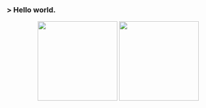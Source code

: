 
<!--
**un3481/un3481** is a ✨ _special_ ✨ repository because its `README.md` (this file) appears on your GitHub profile.

Here are some ideas to get you started:

- 🔭 I’m currently working on ...
- 🌱 I’m currently learning ...
- 👯 I’m looking to collaborate on ...
- 🤔 I’m looking for help with ...
- 💬 Ask me about ...
- 📫 How to reach me: ...
- 😄 Pronouns: ...
- ⚡ Fun fact: ...
-->

### > Hello world.

<div align="center">
  <img height="180em" src="https://github-readme-stats.vercel.app/api?username=un3481&show_icons=true&theme=aura&include_all_commits=true&count_private=true&nocache=14" />
  <img height="180em" src="https://github-readme-stats.vercel.app/api/top-langs/?username=un3481&layout=compact&langs_count=8&theme=aura&nocache=14" />
</div>
